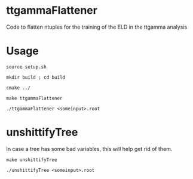 # ttgammaFlattener
Code to flatten ntuples for the training of the ELD in the ttgamma analysis

# Usage
`source setup.sh`

`mkdir build ; cd build`

`cmake ../`

`make ttgammaFlattener`

`./ttgammaFlattener <someinput>.root`

# unshittifyTree
In case a tree has some bad variables, this will help get rid of them.

`make unshittifyTree`

`./unshittifyTree <someinput>.root`

